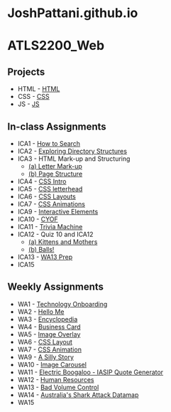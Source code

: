 # JoshPattani.github.io

# **ATLS2200_Web**

## **Projects**

- HTML - [HTML](https://www.jpattani.me/html-midterm/page5.html)
- CSS - [CSS](https://www.jpattani.me/)
- JS - [JS](https://www.jpattani.me/html/garbageOdyssey.html)

## **In-class Assignments**

- ICA1 - [How to Search](https://docs.google.com/document/d/1Um7hc3AkKwjxERHVXjThMvFMICXAusV5HBCxQxE8VfI/edit?usp=sharing)
- ICA2 - [Exploring Directory Structures](https://docs.google.com/document/d/1aJCHCaD9oMPvfpOHO17c_BvsVY5Z3gslIAh_wdIA6g8/edit?usp=sharing)
- ICA3 - HTML Mark-up and Structuring
  - [(a) Letter Mark-up](https://www.jpattani.me/ICA/ica3a.html)
  - [(b) Page Structure](https://www.jpattani.me/ICA/ica3b.html)
- ICA4 - [CSS Intro](https://www.jpattani.me/ICA/ica4.html)
- ICA5 - [CSS letterhead](https://www.jpattani.me/ICA/ica5.html)
- ICA6 - [CSS Layouts](https://www.jpattani.me/ICA/ica6/ica6-part1.html)
- ICA7 - [CSS Animations](https://www.jpattani.me/ICA/ica7.html)
- ICA9 - [Interactive Elements](https://www.jpattani.me/ICA/ica9.html)
- ICA10 - [CYOF](https://www.jpattani.me/ICA/ica10/ica10.html)
- ICA11 - [Trivia Machine](https://www.jpattani.me/ICA/ica11.html)
- ICA12 - Quiz 10 and ICA12
  - [(a) Kittens and Mothers](https://www.jpattani.me/ICA/quiz10.html)
  - [(b) Balls!](https://www.jpattani.me/ICA/ica12/ica12.html)
- ICA13 - [WA13 Prep](https://www.jpattani.me/WA/wa13.html)
- ICA15

## **Weekly Assignments**

- WA1 - [Technology Onboarding](https://www.jpattani.me/WA/wa1.html)
- WA2 - [Hello Me](https://www.jpattani.me/WA/wa2.html)
- WA3 - [Encyclopedia](https://www.jpattani.me/WA/wa3.html)
- WA4 - [Business Card](https://www.jpattani.me/WA/wa4.html)
- WA5 - [Image Overlay](https://www.jpattani.me/WA/wa5.html)
- WA6 - [CSS Layout](https://www.jpattani.me/WA/wa6/index.html)
- WA7 - [CSS Animation](https://www.jpattani.me/WA/wa7.html)
- WA9 - [A Silly Story](https://www.jpattani.me/WA/wa9.html)
- WA10 - [Image Carousel](https://www.jpattani.me/WA/wa10/gallery-start/assignment9.html)
- WA11 - [Electric Boogaloo - IASIP Quote Generator](https://www.jpattani.me/WA/wa11.html)
- WA12 - [Human Resources](https://www.jpattani.me/WA/wa12.html)
- WA13 - [Bad Volume Control](https://www.jpattani.me/WA/wa13.html)
- WA14 - [Australia's Shark Attack Datamap](https://www.jpattani.me/WA/wa14.html)
- WA15

